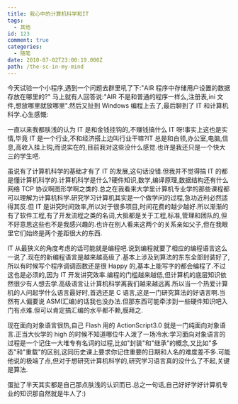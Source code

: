 ```yaml
---
title: 我心中的计算机科学和IT
tags:
  - 其他
id: 123
comment: true
categories:
  - 随笔
date: 2010-07-02T23:00:19.000Z
path: /the-sc-in-my-mind
---
```


今天试验一个小程序,遇到一个问题去群里吼了下:"AIR 程序中存储用户设置的数据存放在哪里的?" 马上就有人回答说:"AIR 不是和普通的程序一样么,注册表,ini 文件,想放哪里就放哪里".然后又扯到 Windows 编程上去了,最后聊到了 IT 和计算机科学.心生感慨:

一直以来我都肤浅的认为 IT 是和金钱挂钩的,不赚钱搞什么 IT 呀!事实上这也是实情,毕竟 IT 是一个行业,不和经济搭上边叫行业干嘛?IT 总是和白领,办公室,电脑,信息,高收入挂上钩,而说实在的,目前我对这些没什么感觉.也许是我还只是一个快大三的学生吧.

虽说有了计算机科学的基础才有了 IT 的发展,这句话没错.但我并不觉得搞 IT 的都是懂计算机科学的.计算机科学是什么?硬件知识,数学,编译原理,数据结构还有什么网络 TCP 协议啊图形学啊之类的.总之在我看来大学里计算机专业学的那些课程都可以理解为计算机科学.研究学习计算机其实是一个做学问的过程,急功近利必然适得其反.但 IT 是讲究时间效率,所以对于很多项目,时间花费的越少越好.所以渐渐的有了软件工程,有了开发流程之类的名词,大抵都是关于工程,标准,管理和团队的,但不好意思这些也不是我感兴趣的.也许在别人看来这两个的关系亲如父子,但在我眼里它们始终是两个差距很大的东西.

IT 从最狭义的角度考虑的话可能就是编程吧.说到编程就要了相应的编程语言这么一说了.现在的新编程语言是越来越高级了.基本上涉及到算法的东东全部封装好了,所以有时候写个程序调调函数还是很 Happy 的,基本上能写字的都会编程了.不过这也是必须的,因为 IT 开发讲究效率.编程的门槛越来越低,但计算机的底层知识依然很少有人想去学.高级语言让计算机科学离我们越来越远离.所以当一个热爱计算机的人问起学什么语言最好时,首选还是 C 语言,这是一门研究算法的好语言啊.当然有人偏要说 ASM(汇编)的话我也没办法.但那东西可能牵涉到一些硬件知识吧入门有点难.但可以肯定搞汇编的水平都不赖,膜拜之.

现在面向对象语言很热,自己 Flash 用的 ActionScript3.0 就是一门纯面向对象语言.正当大伙学的 high 的时候不知道哪位牛人泼了一场冷水:学习面向对象语言的过程是一个记住一大堆专有名词的过程,比如"封装"和"继承"的概念,又比如"多态"和"重载"的区别,这同历史课上要求你记住重要的日期和人名的难度差不多.可能他说的极端了点,但对于想研究计算机科学的,研究学习语言真的没什么了不起,关键是算法.

蛋扯了半天其实都是自己那点肤浅的认识而已.总之一句话,自己好好学好计算机专业的知识那自然就是牛人了:)
